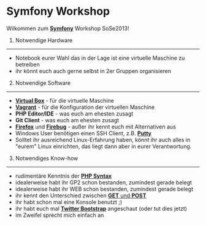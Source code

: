 Symfony Workshop
================
Wilkommen zum [**Symfony**][1] Workshop SoSe2013!

1) Notwendige Hardware
----------------------
* Notebook eurer Wahl das in der Lage ist eine virtuelle Maschine zu betreiben
* ihr könnt euch auch gerne selbst in 2er Gruppen organisieren


2) Notwendige Software
----------------------
* [**Virtual Box**][2] - für die virtuelle Maschine
* [**Vagrant**][3] - für die Konfiguration der virtuellen Maschine
* **PHP Editor/IDE** - was euch am ehesten zusagt
* **Git Client** - was euch am ehesten zusagt
* [**Firefox**][4] und [**Firebug**][5] - außer ihr kennt euch mit Alternativen aus
* Windows User benötigen einen SSH Client, z.B. [**Putty**][9]
* Solltet ihr ausreichend Linux-Erfahrung haben, könnt ihr auch alles in "eurem" Linux einrichten,
  das liegt dann aber in eurer Verantwortung.


3) Notwendiges Know-how
-----------------------
* rudimentäre Kenntnis der [**PHP Syntax**][6]
* idealerweise habt ihr GP2 schon bestanden, zumindest gerade belegt
* idealerweise habt ihr WEB schon bestanden, zumindest gerade belegt
* ihr kennt den Unterschied zwischen [**GET** und **POST**][7]
* ihr habt schon mal eine Konsole benutzt ;)
* ihr habt euch mal [**Twitter Bootstrap**][8] angeschaut (oder tut dies jetzt)
* im Zweifel sprecht mich einfach an



[1]: http://www.symfony.com
[2]: https://www.virtualbox.org/
[3]: http://www.vagrantup.com/
[4]: http://www.mozilla.org/de/firefox/new/
[5]: https://getfirebug.com/
[6]: http://www.php.net/manual/de/langref.php
[7]: http://www.w3schools.com/tags/ref_httpmethods.asp
[8]: http://twitter.github.io/bootstrap/
[9]: http://www.chiark.greenend.org.uk/~sgtatham/putty/download.html
